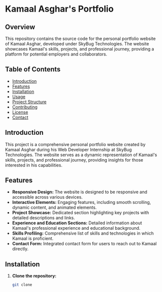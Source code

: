 # Kamaal Asghar's Portfolio

## Overview

This repository contains the source code for the personal portfolio website of Kamaal Asghar, developed under SkyBug Technologies. The website showcases Kamaal's skills, projects, and professional journey, providing a platform for potential employers and collaborators.

## Table of Contents

- [Introduction](#introduction)
- [Features](#features)
- [Installation](#installation)
- [Usage](#usage)
- [Project Structure](#project-structure)
- [Contributing](#contributing)
- [License](#license)
- [Contact](#contact)

## Introduction

This project is a comprehensive personal portfolio website created by Kamaal Asghar during his Web Developer Internship at SkyBug Technologies. The website serves as a dynamic representation of Kamaal's skills, projects, and professional journey, providing insights for those interested in his capabilities.

## Features

- **Responsive Design:** The website is designed to be responsive and accessible across various devices.
- **Interactive Elements:** Engaging features, including smooth scrolling, dynamic content, and animated elements.
- **Project Showcase:** Dedicated section highlighting key projects with detailed descriptions and links.
- **Experience and Education Sections:** Detailed information about Kamaal's professional experience and educational background.
- **Skills Profiling:** Comprehensive list of skills and technologies in which Kamaal is proficient.
- **Contact Form:** Integrated contact form for users to reach out to Kamaal directly.

## Installation

1. **Clone the repository:**

   ```bash
   git clone 
